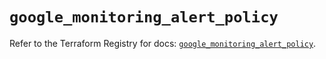 # `google_monitoring_alert_policy`

Refer to the Terraform Registry for docs: [`google_monitoring_alert_policy`](https://registry.terraform.io/providers/hashicorp/google/6.43.0/docs/resources/monitoring_alert_policy).

